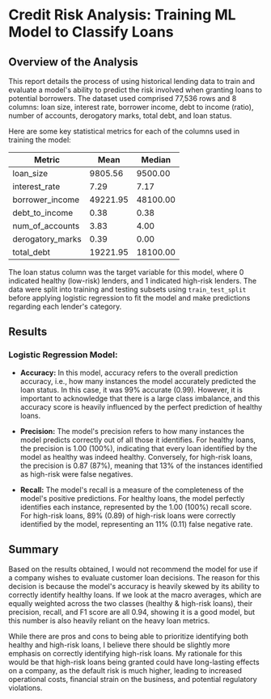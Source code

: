# Credit Risk Analysis: Training ML Model to Classify Loans

## Overview of the Analysis

This report details the process of using historical lending data to train and evaluate a model's ability to predict the risk involved when granting loans to potential borrowers. The dataset used comprised 77,536 rows and 8 columns: loan size, interest rate, borrower income, debt to income (ratio), number of accounts, derogatory marks, total debt, and loan status.

Here are some key statistical metrics for each of the columns used in training the model:

| Metric             | Mean    | Median |
| ------------------ | ------- | ------ |
| loan_size          | 9805.56 | 9500.00|
| interest_rate      | 7.29    | 7.17   |
| borrower_income    | 49221.95| 48100.00|
| debt_to_income     | 0.38    | 0.38   |
| num_of_accounts    | 3.83    | 4.00   |
| derogatory_marks   | 0.39    | 0.00   |
| total_debt         | 19221.95| 18100.00|

The loan status column was the target variable for this model, where 0 indicated healthy (low-risk) lenders, and 1 indicated high-risk lenders. The data were split into training and testing subsets using `train_test_split` before applying logistic regression to fit the model and make predictions regarding each lender's category.

## Results

### Logistic Regression Model:

- **Accuracy:** In this model, accuracy refers to the overall prediction accuracy, i.e., how many instances the model accurately predicted the loan status. In this case, it was 99% accurate (0.99). However, it is important to acknowledge that there is a large class imbalance, and this accuracy score is heavily influenced by the perfect prediction of healthy loans.

- **Precision:** The model's precision refers to how many instances the model predicts correctly out of all those it identifies. For healthy loans, the precision is 1.00 (100%), indicating that every loan identified by the model as healthy was indeed healthy. Conversely, for high-risk loans, the precision is 0.87 (87%), meaning that 13% of the instances identified as high-risk were false negatives.

- **Recall:** The model's recall is a measure of the completeness of the model's positive predictions. For healthy loans, the model perfectly identifies each instance, represented by the 1.00 (100%) recall score. For high-risk loans, 89% (0.89) of high-risk loans were correctly identified by the model, representing an 11% (0.11) false negative rate.

## Summary

Based on the results obtained, I would not recommend the model for use if a company wishes to evaluate customer loan decisions. The reason for this decision is because the model's accuracy is heavily skewed by its ability to correctly identify healthy loans. If we look at the macro averages, which are equally weighted across the two classes (healthy & high-risk loans), their precision, recall, and F1 score are all 0.94, showing it is a good model, but this number is also heavily reliant on the heavy loan metrics.

While there are pros and cons to being able to prioritize identifying both healthy and high-risk loans, I believe there should be slightly more emphasis on correctly identifying high-risk loans. My rationale for this would be that high-risk loans being granted could have long-lasting effects on a company, as the default risk is much higher, leading to increased operational costs, financial strain on the business, and potential regulatory violations.
